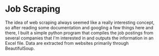 # Job Scraping

The idea of web scraping always seemed like a really interesting concept, so after reading some documentation and googling a few things here and there, I built a simple python program that compiles the job postings from several companies that I'm interested in and outputs the information in an Excel file. Data are extracted from websites primarily through BeautifulSoup.
